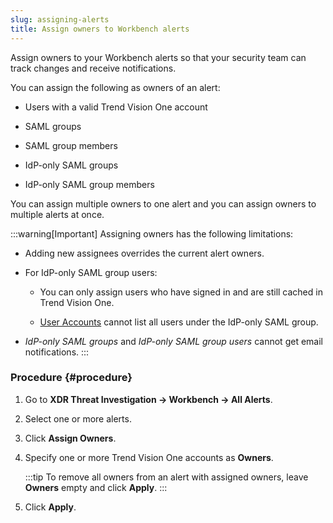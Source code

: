 ```yaml
---
slug: assigning-alerts
title: Assign owners to Workbench alerts
---
```


Assign owners to your Workbench alerts so that your security team can track changes and receive notifications.

You can assign the following as owners of an alert:

- Users with a valid Trend Vision One account

- SAML groups

- SAML group members

- IdP-only SAML groups

- IdP-only SAML group members

You can assign multiple owners to one alert and you can assign owners to multiple alerts at once.

:::warning[Important]
Assigning owners has the following limitations:

- Adding new assignees overrides the current alert owners.

- For IdP-only SAML group users:

  - You can only assign users who have signed in and are still cached in Trend Vision One.

  - [User Accounts](user-accounts-foundation-services.md) cannot list all users under the IdP-only SAML group.

- *IdP-only SAML groups* and *IdP-only SAML group users* cannot get email notifications.
:::

### Procedure {#procedure}

1.  Go to **XDR Threat Investigation → Workbench → All Alerts**.

2.  Select one or more alerts.

3.  Click **Assign Owners**.

4.  Specify one or more Trend Vision One accounts as **Owners**.

    :::tip
    To remove all owners from an alert with assigned owners, leave **Owners** empty and click **Apply**.
    :::

5.  Click **Apply**.
